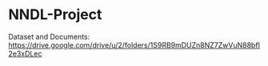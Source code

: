 # NNDL-Project

Dataset and Documents: https://drive.google.com/drive/u/2/folders/1S9RB9mDUZn8NZ7ZwVuN88bfI2e3xDLec
